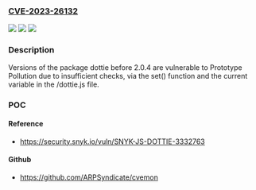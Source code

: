 ### [CVE-2023-26132](https://cve.mitre.org/cgi-bin/cvename.cgi?name=CVE-2023-26132)
![](https://img.shields.io/static/v1?label=Product&message=dottie&color=blue)
![](https://img.shields.io/static/v1?label=Version&message=0%3C%202.0.4%20&color=brighgreen)
![](https://img.shields.io/static/v1?label=Vulnerability&message=Prototype%20Pollution&color=brighgreen)

### Description

Versions of the package dottie before 2.0.4 are vulnerable to Prototype Pollution due to insufficient checks, via the set() function and the current variable in the /dottie.js file.

### POC

#### Reference
- https://security.snyk.io/vuln/SNYK-JS-DOTTIE-3332763

#### Github
- https://github.com/ARPSyndicate/cvemon

